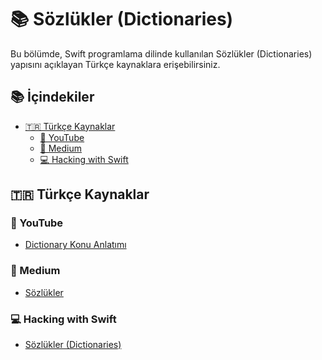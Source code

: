 # 📚 Sözlükler (Dictionaries)

Bu bölümde, Swift programlama dilinde kullanılan Sözlükler (Dictionaries) yapısını açıklayan Türkçe kaynaklara erişebilirsiniz.

## 📚 İçindekiler

- <a href="#turkce-kaynaklar">🇹🇷 Türkçe Kaynaklar</a>
  - <a href="#youtube">🎥 YouTube</a>
  - <a href="#medium">📝 Medium</a>
  - <a href="#hacking-with-swift-tr">💻 Hacking with Swift</a>


## 🇹🇷 Türkçe Kaynaklar

### 🎥 YouTube

- [Dictionary Konu Anlatımı](https://www.youtube.com/watch?v=44-zO39ZX-A)

### 📝 Medium

- [Sözlükler](https://medium.com/kodelim/sözlükler-swift-7e8b63a161b0)

### 💻 Hacking with Swift

- [Sözlükler (Dictionaries)](https://www.hackingwithswift.com/read/tr/0/7/dictionaries-sozlukler)